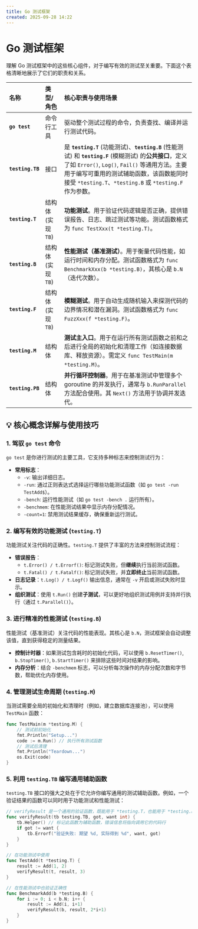 ```yaml
---
title: Go 测试框架
created: 2025-09-28 14:22
---
```

<!-- markdownlint-disable MD025 -->

# Go 测试框架

理解 Go 测试框架中的这些核心组件，对于编写有效的测试至关重要。下面这个表格清晰地展示了它们的职责和关系。

| 名称 | 类型/角色 | 核心职责与使用场景 |
| :--- | :--- | :--- |
| **`go test`** | 命令行工具 | 驱动整个测试过程的命令，负责查找、编译并运行测试代码。 |
| **`testing.TB`** | 接口 | 是 **`testing.T`** (功能测试)、**`testing.B`** (性能测试) 和 **`testing.F`** (模糊测试) 的**公共接口**，定义了如 `Error()`, `Log()`, `Fail()` 等通用方法。主要用于编写可重用的测试辅助函数，该函数能同时接受 `*testing.T`、`*testing.B` 或 `*testing.F` 作为参数。 |
| **`testing.T`** | 结构体 (实现 `TB`) | **功能测试**。用于验证代码逻辑是否正确，提供错误报告、日志、跳过测试等功能。测试函数格式为 `func TestXxx(t *testing.T)`。 |
| **`testing.B`** | 结构体 (实现 `TB`) | **性能测试（基准测试）**。用于衡量代码性能，如运行时间和内存分配。测试函数格式为 `func BenchmarkXxx(b *testing.B)`，其核心是 `b.N`（迭代次数）。 |
| **`testing.F`** | 结构体 (实现 `TB`) | **模糊测试**。用于自动生成随机输入来探测代码的边界情况和潜在漏洞。测试函数格式为 `func FuzzXxx(f *testing.F)`。 |
| **`testing.M`** | 结构体 | **测试主入口**。用于在运行所有测试函数之前和之后进行全局的初始化和清理工作（如连接数据库、释放资源）。需定义 `func TestMain(m *testing.M)`。 |
| **`testing.PB`** | 结构体 | **并行循环控制器**。用于在基准测试中管理多个 goroutine 的并发执行，通常与 `b.RunParallel` 方法配合使用。其 `Next()` 方法用于协调并发迭代。 |

## 💡 核心概念详解与使用技巧

### 1. 驾驭 `go test` 命令

`go test` 是你进行测试的主要工具，它支持多种标志来控制测试行为：

- **常用标志**：
  - `-v`: 输出详细日志。
  - `-run`: 通过正则表达式选择运行哪些功能测试函数（如 `go test -run TestAdd$`）。
  - `-bench`: 运行性能测试（如 `go test -bench .` 运行所有）。
  - `-benchmem`: 在性能测试结果中显示内存分配情况。
  - `-count=1`: 禁用测试结果缓存，确保重新运行测试。

### 2. 编写有效的功能测试 (`testing.T`)

功能测试关注代码的正确性。`testing.T` 提供了丰富的方法来控制测试流程：

- **错误报告**：
  - `t.Error() / t.Errorf()`: 标记测试失败，但**继续**执行当前测试函数。
  - `t.Fatal() / t.Fatalf()`: 标记测试失败，并**立即终止**当前测试函数。
- **日志记录**：`t.Log() / t.Logf()` 输出信息，通常在 `-v` 开启或测试失败时显示。
- **组织测试**：使用 `t.Run()` 创建**子测试**，可以更好地组织测试用例并支持并行执行（通过 `t.Parallel()`）。

### 3. 进行精准的性能测试 (`testing.B`)

性能测试（基准测试）关注代码的性能表现。其核心是 `b.N`，测试框架会自动调整该值，直到获得稳定的测量结果。

- **控制计时器**：如果测试包含耗时的初始化代码，可以使用 `b.ResetTimer()`, `b.StopTimer()`, `b.StartTimer()` 来排除这些时间对结果的影响。
- **内存分析**：结合 `-benchmem` 标志，可以分析每次操作的内存分配次数和字节数，帮助优化内存使用。

### 4. 管理测试生命周期 (`testing.M`)

当测试需要全局的初始化和清理时（例如，建立数据库连接池），可以使用 `TestMain` 函数：

```go
func TestMain(m *testing.M) {
    // 测试前初始化
    fmt.Println("Setup...")
    code := m.Run() // 执行所有测试函数
    // 测试后清理
    fmt.Println("Teardown...")
    os.Exit(code)
}
```

### 5. 利用 `testing.TB` 编写通用辅助函数

`testing.TB` 接口的强大之处在于它允许你编写通用的测试辅助函数。例如，一个验证结果的函数可以同时用于功能测试和性能测试：

```go
// verifyResult 是一个通用的验证函数，既能用于 *testing.T，也能用于 *testing.B
func verifyResult(tb testing.TB, got, want int) {
    tb.Helper() // 标记此函数为辅助函数，错误信息将指向调用它的代码行
    if got != want {
        tb.Errorf("验证失败: 期望 %d, 实际得到 %d", want, got)
    }
}

// 在功能测试中使用
func TestAdd(t *testing.T) {
    result := Add(1, 2)
    verifyResult(t, result, 3)
}

// 在性能测试中也验证正确性
func BenchmarkAdd(b *testing.B) {
    for i := 0; i < b.N; i++ {
        result := Add(i, i+1)
        verifyResult(b, result, 2*i+1)
    }
}
```
